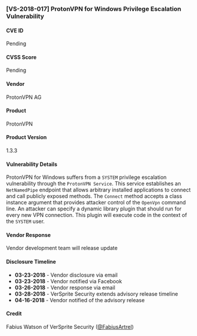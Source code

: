 ### [VS-2018-017] ProtonVPN for Windows Privilege Escalation Vulnerability
  		  
#### CVE ID		
Pending

#### CVSS Score		
Pending
		
#### Vendor		
ProtonVPN AG
		
#### Product		
ProtonVPN

#### Product Version
1.3.3
		
#### Vulnerability Details
		
ProtonVPN for Windows suffers from a `SYSTEM` privilege escalation vulnerability through the `ProtonVPN Service`. This service establishes an `NetNamedPipe` endpoint that allows arbitrary installed applications to connect and call publicly exposed methods. The `Connect` method accepts a class instance argument that provides attacker control of the `OpenVpn` command line. An attacker can specify a dynamic library plugin that should run for every new VPN connection. This plugin will execute code in the context of the `SYSTEM` user.	
 		
#### Vendor Response		
Vendor development team will release update 
  		
#### Disclosure Timeline		
 		
* **03-23-2018** - Vendor disclosure via email		
* **03-23-2018** - Vendor notified via Facebook		
* **03-26-2018** - Vendor response via email
* **03-28-2018** - VerSprite Security extends advisory release timeline
* **04-16-2018** - Vendor notified of the advisory release	
 		
#### Credit		
Fabius Watson of VerSprite Security
([@FabiusArtrel](https://twitter.com/FabiusArtrel))
